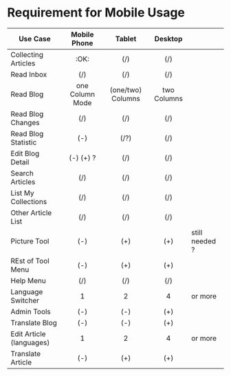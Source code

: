 # Requirement for Mobile Usage

|Use Case            |  Mobile Phone   | Tablet            | Desktop | |
|--------------------|:---------------:|:-----------------:|:--------:|--- |
|Collecting Articles | :OK:            | (/)               | (/)      | |
|Read Inbox          | (/)             | (/)               | (/)      | |
|Read Blog           | one Column Mode | (one/two) Columns | two Columns | |
|Read Blog Changes   | (/)             | (/)               | (/)      | |
|Read Blog Statistic | (-)             | (/?)               | (/)      | |
|Edit Blog Detail    | (-) (+) ?       | (/)               | (/)      | |
|Search Articles     | (/)             | (/)               | (/)      | |
|List My Collections | (/)             | (/)               | (/)      | |
|Other Article List  | (/)             | (/)               | (/)      | |
|Picture Tool        | (-)             | (+)               | (+)       | still needed ? |
|REst of Tool Menu  | (-)             | (+)               | (+)       |  |
|Help Menu          | (/)             | (/)               | (/)      | |
|Language Switcher  | 1               |   2               | 4  | or more |
|Admin Tools        | (-)             | (-)               | (+)       |  |
|Translate Blog        | (-)             | (-)               | (+)       |  |
|Edit Article (languages) | 1               |   2               | 4  | or more |
|Translate Article        | (-)             | (+)               | (+)       |  |
